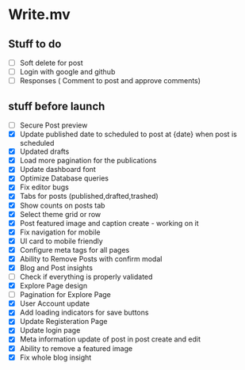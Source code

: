# Write.mv

## Stuff to do


- [ ] Soft delete for post
- [ ] Login with google and github
- [ ] Responses ( Comment to post and approve comments)
## stuff before launch

- [ ] Secure Post preview
- [x] Update published date to scheduled to post at {date} when post is scheduled
- [x] Updated drafts
- [x] Load more pagination for the publications
- [x] Update dashboard font
- [x] Optimize Database queries
- [x] Fix editor bugs
- [x] Tabs for posts (published,drafted,trashed)
- [x] Show counts on posts tab
- [x] Select theme grid or row
- [x] Post featured image and caption create - working on it
- [x] Fix navigation for mobile
- [x] UI card to mobile friendly
- [x] Configure meta tags for all pages
- [x] Ability to Remove Posts with confirm modal
- [x] Blog and Post insights
- [ ] Check if everything is properly validated
- [x] Explore Page design
- [ ] Pagination for Explore Page
- [x] User Account update
- [x] Add loading indicators for save buttons
- [x] Update Registeration Page
- [x] Update login page
- [x] Meta information update of post in post create and edit
- [x] Ability to remove a featured image
- [x] Fix whole blog insight
